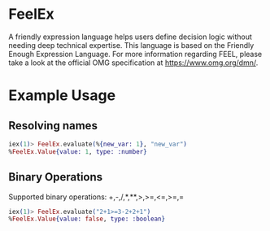 # FeelEx

A friendly expression language helps users define decision logic without needing deep technical expertise. This language is based on the Friendly Enough Expression Language. For more information regarding FEEL, please take a look at the official OMG specification at https://www.omg.org/dmn/.

# Example Usage

## Resolving names

```elixir
iex(1)> FeelEx.evaluate(%{new_var: 1}, "new_var")
%FeelEx.Value{value: 1, type: :number}
```

## Binary Operations
Supported binary operations: +,-,/,*,**,>,>=,<=,>=,=
```elixir
iex(1)> FeelEx.evaluate("2+1>=3-2+2+1")
%FeelEx.Value{value: false, type: :boolean}
```
